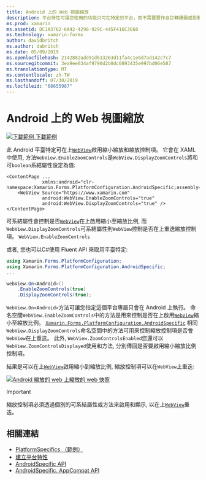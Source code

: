 ```yaml
---
title: Android 上的 Web 視圖縮放
description: 平台特性可讓您使用的功能只可在特定的平台，而不需要實作自訂轉譯器或影響。 本文說明如何使用 Android 平臺特定的來啟用 Web 工作的顯示方式。
ms.prod: xamarin
ms.assetid: DC1A3762-6A42-4298-929C-445F416C3E60
ms.technology: xamarin-forms
author: davidbritch
ms.author: dabritch
ms.date: 05/09/2019
ms.openlocfilehash: 2142882add91d613263d11fa4c1e6d7ad142c7c7
ms.sourcegitcommit: 3ea9ee034af9790d2b0dc0893435e997bd06e587
ms.translationtype: MT
ms.contentlocale: zh-TW
ms.lasthandoff: 07/30/2019
ms.locfileid: "68655987"
---
```

# <a name="webview-zoom-on-android"></a>Android 上的 Web 視圖縮放

[![下載範例](~/media/shared/download.png) 下載範例](https://docs.microsoft.com/samples/xamarin/xamarin-forms-samples/userinterface-platformspecifics)

此 Android 平臺特定可在上[`WebView`](xref:Xamarin.Forms.WebView)啟用縮小縮放和縮放控制項。 它會在 XAML 中使用, 方法`WebView.EnableZoomControls`是`WebView.DisplayZoomControls`將和可`boolean`系結屬性設定為值:

```xaml
<ContentPage ...
             xmlns:android="clr-namespace:Xamarin.Forms.PlatformConfiguration.AndroidSpecific;assembly=Xamarin.Forms.Core">
    <WebView Source="https://www.xamarin.com"
             android:WebView.EnableZoomControls="true"
             android:WebView.DisplayZoomControls="true" />
</ContentPage>
```

可系結屬性會控制是否[`WebView`](xref:Xamarin.Forms.WebView)在上啟用縮小至縮放比例, 而`WebView.DisplayZoomControls`可系結屬性則`WebView`控制是否在上重迭縮放控制項。 `WebView.EnableZoomControls`

或者, 您也可以C#使用 Fluent API 來取用平臺特定:

```csharp
using Xamarin.Forms.PlatformConfiguration;
using Xamarin.Forms.PlatformConfiguration.AndroidSpecific;
...

webView.On<Android>()
    .EnableZoomControls(true)
    .DisplayZoomControls(true);
```

`WebView.On<Android>`方法可讓您指定這個平台專屬只會在 Android 上執行。 命名空間`WebView.EnableZoomControls`中的方法是用來控制是否在上啟用[`WebView`](xref:Xamarin.Forms.WebView)縮小至縮放比例。 [`Xamarin.Forms.PlatformConfiguration.AndroidSpecific`](xref:Xamarin.Forms.PlatformConfiguration.AndroidSpecific) 相同`WebView.DisplayZoomControls`命名空間中的方法可用來控制縮放控制項是否會`WebView`在上重迭。 此外, `WebView.ZoomControlsEnabled`您還可以`WebView.ZoomControlsDisplayed`使用和方法, 分別傳回是否要啟用縮小縮放比例控制項。

結果是可以在上[`WebView`](xref:Xamarin.Forms.WebView)啟用縮小到縮放比例, 縮放控制項可以在`WebView`上重迭:

[ ![Android 縮放的 web 上縮放的 web 快照](webview-zoom-controls-images/webview-zoom.png " ") ](webview-zoom-controls-images/webview-zoom-large.png#lightbox "縮放的 Web 視圖")

> [!IMPORTANT]
> 縮放控制項必須透過個別的可系結屬性或方法來啟用和顯示, 以在上[`WebView`](xref:Xamarin.Forms.WebView)重迭。

## <a name="related-links"></a>相關連結

- [PlatformSpecifics （範例）](https://docs.microsoft.com/samples/xamarin/xamarin-forms-samples/userinterface-platformspecifics)
- [建立平台特性](~/xamarin-forms/platform/platform-specifics/index.md#creating-platform-specifics)
- [AndroidSpecific API](xref:Xamarin.Forms.PlatformConfiguration.AndroidSpecific)
- [AndroidSpecific. AppCompat API](xref:Xamarin.Forms.PlatformConfiguration.AndroidSpecific.AppCompat)
